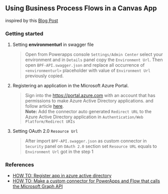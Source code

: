 ## Using Business Process Flows in a Canvas App

inspired by this [Blog Post](https://powerapps.microsoft.com/en-us/blog/using-business-process-flows-in-a-canvas-app/)

### Getting started

1. Setting **environmenturl** in swagger file
    > Open from Powerapps console `Settings/Admin Center` select your environment and in `Details` panel copy the `Environment Url`. Then open `BPF-API.swagger.json` and replace all occurrence of `<environmenturl>` placeholder with value of `Environment Url` previously copied.
1. Registering an application in the Microsoft Azure Portal.
    >  Sign into the https://portal.azure.com with an account that has permissions to make Azure Active Directory applications. and follow article [here](https://docs.microsoft.com/en-us/powerapps/developer/common-data-service/walkthrough-register-app-azure-active-directory).  
    > **Note:**
    > Add the connector auto generated `Redirect URL` to the Azure Active Directory application in `Authentication/Web Platform/Redirect URIs`
1. Setting OAuth 2.0 `Resource Url`
    > After import `BPF-API.swagger.json` as custom connector in `Security` panel on `OAuth 2.0` section set `Resource URL` equals to `Environment Url` got in the step 1

### References

* [HOW TO: Register app in azure active directory](https://docs.microsoft.com/en-us/powerapps/developer/common-data-service/walkthrough-register-app-azure-active-directory)
* [HOW TO: Make a custom connector for PowerApps and Flow that calls the Microsoft Graph API](https://toddbaginski.com/blog/how-to-make-a-custom-connector-for-powerapps-and-flow-that-calls-the-microsoft-graph-api/)


[Register app in azure active directory]: (https://docs.microsoft.com/en-us/powerapps/developer/common-data-service/walkthrough-register-app-azure-active-directory)
